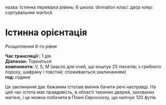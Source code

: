назва: Істинна перевірка рівень: 6 школа: divination класі: двор клер: сортувальник warlock

# Істинна орієнтація
_Розщеплення 6-го рівня_

**Час трансляції :** 1 дія    
**Діапазон:** Торкніться    
**компоненти:** V, S, М (масло для очей, що коштує 25 пікселів; з грибного пороху, шафрану і товстий; споживається заклинанням)    
**год:** години

Ця заклинання дає бажаним істотам вміння бачити речі насправді. На цей час істота має правдивість, в області таємних дверей, захованих магією, і це можна побачити в Плані Євросоюзу, що налічує 120 футів. 